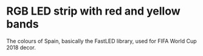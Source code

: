# RGB LED strip with red and yellow bands

The colours of Spain, basically the FastLED library, used for FIFA World Cup 2018 decor.